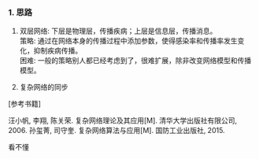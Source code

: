 ### 1. 思路

1. 双层网络: 下层是物理层，传播疾病；上层是信息层，传播消息。
<br>策略: 通过在网络本身的传播过程中添加参数，使得感染率和传播率发生变化，抑制疾病传播。
<br>困难: 一般的策略别人都已经考虑到了，很难扩展，除非改变网络模型和传播模型。

2. 复杂网络的同步

[参考书籍] 

汪小帆, 李翔, 陈关荣. 复杂网络理论及其应用[M]. 清华大学出版社有限公司, 2006.
孙玺菁, 司守奎. 复杂网络算法与应用[M]. 国防工业出版社, 2015.

看不懂